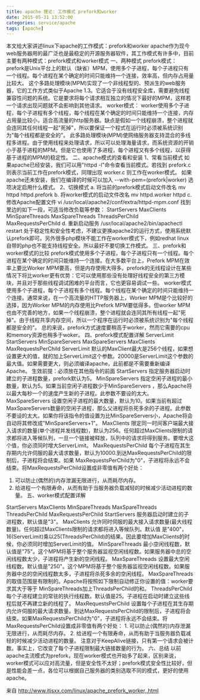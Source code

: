 ```yaml
---
title: apache 理论: 工作模式 prefork和worker
date: 2015-05-31 13:52:00
categories: service/apache
tags: [apache]
---
```


本文给大家讲述linux下apache的工作模式：prefork和worker
apache作为现今web服务器用的最广泛也是最稳定的开源服务器软件，其工作模式有许多中，目前主要有两种模式：prefork模式和worker模式
一、两种模式
prefork模式：
prefork是Unix平台上的默认（缺省）MPM，使用多个子进程，每个子进程只有一个线程。每个进程在某个确定的时间只能维持一个连接，效率高，但内存占用量比较大。
这个多路处理模块(MPM)实现了一个非线程型的、预派生的web服务器，它的工作方式类似于Apache 1.3。它适合于没有线程安全库，需要避免线程兼容性问题的系统。它是要求将每个请求相互独立的情况下最好的MPM，这样若一个请求出现问题就不会影响到其他请求。
worker模式：
worker使用多个子进程，每个子进程有多个线程，每个线程在某个确定的时间只能维持一个连接，内存占用量比较小，适合高流量的http服务器。缺点是假如一个线程崩溃，整个进程就会连同其任何线程一起"死掉"，所以要保证一个程式在运行时必须被系统识别为"每个线程都是安全的"。
此多路处理模块(MPM)使网络服务器支持混合的多线程多进程。由于使用线程来处理请求，所以可以处理海量请求，而系统资源的开销小于基于进程的MPM。但是它也使用了多进程，每个进程又有多个线程，以获得基于进程的MPM的稳定性。
二、apache模式的查看和安装
1、常看当前模式
如果apache已经安装，我们可以用"httpd -l"命令查看当前模式。若找到 prefork.c 则表示当前工作在prefork模式，同理出现 worker.c 则工作在worker模式。
如果apache还未安装，我们在编译的时候可以加入 --with-pem=(prefork|worker) 选项决定启用什么模式。
2、切换模式
a. 将当前的prefork模式启动文件改名
mv httpd httpd.prefork
b. 将worker模式的启动文件改名
mv httpd.worker httpd
c. 修改Apache配置文件
vi /usr/local/apache2/conf/extra/httpd-mpm.conf
找到里边的如下一段，可适当修改负载等参数：
<IfModule mpm_worker_module>
StartServers 
MaxClients 
MinSpareThreads 
MaxSpareThreads 
ThreadsPerChild 
MaxRequestsPerChild 
</IfModule>
d. 重新启动服务
/usr/local/apache2/bin/apachectl restart
处于稳定性和安全性考虑，不建议更换apache2的运行方式，使用系统默认prefork即可。另外很多php模块不能工作在worker模式下，例如redhat linux自带的php也不能支持线程安全。所以最好不要切换工作模式。
三、prefork和worker模式的比较
prefork模式使用多个子进程，每个子进程只有一个线程。每个进程在某个确定的时间只能维持一个连接。在大多数平台上，Prefork MPM在效率上要比Worker MPM要高，但是内存使用大得多。prefork的无线程设计在某些情况下将比worker更有优势：它可以使用那些没有处理好线程安全的第三方模块，并且对于那些线程调试困难的平台而言，它也更容易调试一些。
worker模式使用多个子进程，每个子进程有多个线程。每个线程在某个确定的时间只能维持一个连接。通常来说，在一个高流量的HTTP服务器上，Worker MPM是个比较好的选择，因为Worker MPM的内存使用比Prefork MPM要低得多。但worker MPM也由不完善的地方，如果一个线程崩溃，整个进程就会连同其所有线程一起"死掉"。由于线程共享内存空间，所以一个程序在运行时必须被系统识别为"每个线程都是安全的"。
总的来说，prefork方式速度要稍高于worker，然而它需要的cpu和memory资源也稍多于woker。
四、prefork模式配置详解
<IfModule mpm_prefork_module>
ServerLimit 
StartServers 
MinSpareServers 
MaxSpareServers 
MaxClients 
MaxRequestsPerChild 
</IfModule>
ServerLimit
默认的MaxClient最大是256个线程，如果想设置更大的值，就的加上ServerLimit这个参数。20000是ServerLimit这个参数的最大值。如果需要更大，则必须编译apache，此前都是不需要重新编译Apache。
生效前提：必须放在其他指令的前面
StartServers
指定服务器启动时建立的子进程数量，prefork默认为5。
MinSpareServers
指定空闲子进程的最小数量，默认为5。如果当前空闲子进程数少于MinSpareServers ，那么Apache将以最大每秒一个的速度产生新的子进程。此参数不要设的太大。
MaxSpareServers
设置空闲子进程的最大数量，默认为10。如果当前有超过MaxSpareServers数量的空闲子进程，那么父进程将杀死多余的子进程。此参数不要设的太大。如果你将该指令的值设置为比MinSpareServers小，Apache将会自动将其修改成"MinSpareServers+1"。
MaxClients
限定同一时间客户端最大接入请求的数量(单个进程并发线程数)，默认为256。任何超过MaxClients限制的请求都将进入等候队列，一旦一个链接被释放，队列中的请求将得到服务。要增大这个值，你必须同时增大ServerLimit。
MaxRequestsPerChild
每个子进程在其生存期内允许伺服的最大请求数量，默认为10000.到达MaxRequestsPerChild的限制后，子进程将会结束。如果 MaxRequestsPerChild为"0"，子进程将永远不会结束。将MaxRequestsPerChild设置成非零值有两个好处：
1. 可以防止(偶然的)内存泄漏无限进行，从而耗尽内存。
2. 给进程一个有限寿命，从而有助于当服务器负载减轻的时候减少活动进程的数量。
五、worker模式配置详解
<IfModule mpm_worker_module>
StartServers 
MaxClients 
MinSpareThreads 
MaxSpareThreads 
ThreadsPerChild 
MaxRequestsPerChild 
</IfModule>
StartServers
服务器启动时建立的子进程数，默认值是"3"。
MaxClients
允许同时伺服的最大接入请求数量(最大线程数量)。任何超过MaxClients限制的请求都将进入等候队列。默认值 是"400"，16(ServerLimit)乘以25(ThreadsPerChild)的结果。因此要增加MaxClients的时候，你必须同时增加ServerLimit的值。
MinSpareThreads
最小空闲线程数，默认值是"75"。这个MPM将基于整个服务器监视空闲线程数。如果服务器中总的空闲线程数太少，子进程将产生新的空闲线程。
MaxSpareThreads
设置最大空闲线程数。默认值是"250"。这个MPM将基于整个服务器监视空闲线程数。如果服务器中总的空闲线程数太多，子进程将杀死多余的空闲线程。 MaxSpareThreads的取值范围是有限制的。Apache将按照如下限制自动修正你设置的值：worker要求其大于等于 MinSpareThreads加上ThreadsPerChild的和。
ThreadsPerChild
每个子进程建立的常驻的执行线程数。默认值是25。子进程在启动时建立这些线程后就不再建立新的线程了。
MaxRequestsPerChild
设置每个子进程在其生存期内允许伺服的最大请求数量。到达MaxRequestsPerChild的限制后，子进程将会结束。如果MaxRequestsPerChild为"0"，子进程将永远不会结束。将MaxRequestsPerChild设置成非零值有两个好处：
1. 可以防止(偶然的)内存泄漏无限进行，从而耗尽内存。
2. 给进程一个有限寿命，从而有助于当服务器负载减轻的时候减少活动进程的数量。
注意对于KeepAlive链接，只有第一个请求会被计数。事实上，它改变了每个子进程限制最大链接数量的行为。
六、总结
以前apache主流模式为prefork，现在worker模式也开始多了起来，区别来说，worker模式可以应对高流量，但是安全性不太好；prefork模式安全性比较好，但是性能会差一点，各位可以根据自己服务器的类别选取不同的模式，更好的使用apache。
 
来自 <http://www.itjsxx.com/linux/apache_prefork_worker,.html> 
